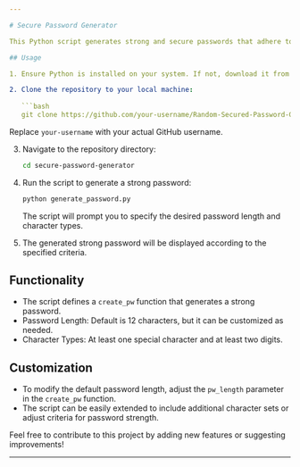 ```yaml
---

# Secure Password Generator

This Python script generates strong and secure passwords that adhere to specific criteria, ensuring high security for various applications. It uses the `secrets` and `string` modules to generate passwords that meet predefined length and character type requirements.

## Usage

1. Ensure Python is installed on your system. If not, download it from the [official Python website](https://www.python.org/downloads/).

2. Clone the repository to your local machine:
   
   ```bash
   git clone https://github.com/your-username/Random-Secured-Password-Generatorr.git
   ```

   Replace `your-username` with your actual GitHub username.

3. Navigate to the repository directory:
   
   ```bash
   cd secure-password-generator
   ```

4. Run the script to generate a strong password:
   
   ```bash
   python generate_password.py
   ```

   The script will prompt you to specify the desired password length and character types.

5. The generated strong password will be displayed according to the specified criteria.

## Functionality

- The script defines a `create_pw` function that generates a strong password.
- Password Length: Default is 12 characters, but it can be customized as needed.
- Character Types: At least one special character and at least two digits.

## Customization

- To modify the default password length, adjust the `pw_length` parameter in the `create_pw` function.
- The script can be easily extended to include additional character sets or adjust criteria for password strength.

Feel free to contribute to this project by adding new features or suggesting improvements!

---
```


